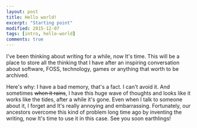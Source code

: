 ```yaml
---
layout: post
title: Hello world!
excerpt: "Starting point"
modified: 2015-12-07
tags: [intro, hello-world]
comments: true
---
```


<!-- <section id="table-of-contents" class="toc">
  <header>
    <h3>Overview</h3>
  </header>
<div id="drawer" markdown="1">
*  Auto generated table of contents
{:toc}
</div>
</section> --><!-- /#table-of-contents -->

  I've been thinking about writing for a while, now It's time. This will be a place to store all the thinking that I have after an inspiring conversation about software, FOSS, technology, games or anything that worth to be archived.

  Here's why: I have a bad memory, that's a fact. I can't avoid it. And sometimes ~~when it rains~~, I have this huge wave of thoughts and looks like it works like the tides, after a while it's gone. Even when I talk to someone about it, I forget and It's really annoying and embarrassing. Fortunately, our ancestors overcome this kind of problem long time ago by inventing the writing, now It's time to use it in this case. See you soon earthlings!
